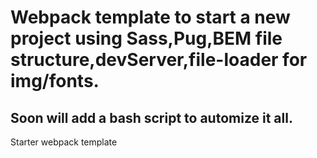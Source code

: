 # Webpack template to start a new project using Sass,Pug,BEM file structure,devServer,file-loader for img/fonts.
## Soon will add a bash script to automize it all.
Starter webpack template
